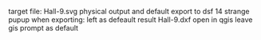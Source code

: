 target file: Hall-9.svg
physical output and default
export to dsf 14
strange pupup when exporting: left as defeault
result Hall-9.dxf
open in qgis
leave gis prompt as default
